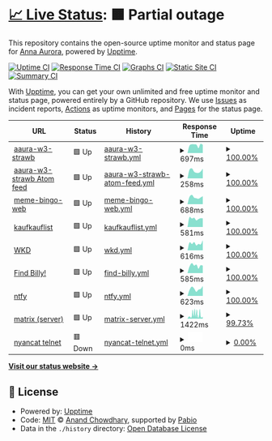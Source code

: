 # [📈 Live Status](https://status.annaaurora.eu): <!--live status--> **🟧 Partial outage**

This repository contains the open-source uptime monitor and status page for [Anna Aurora](https://annaaurora.eu/), powered by [Upptime](https://github.com/upptime/upptime).

[![Uptime CI](https://github.com/auroraanna/upptime/workflows/Uptime%20CI/badge.svg)](https://github.com/auroraanna/upptime/actions?query=workflow%3A%22Uptime+CI%22)
[![Response Time CI](https://github.com/auroraanna/upptime/workflows/Response%20Time%20CI/badge.svg)](https://github.com/auroraanna/upptime/actions?query=workflow%3A%22Response+Time+CI%22)
[![Graphs CI](https://github.com/auroraanna/upptime/workflows/Graphs%20CI/badge.svg)](https://github.com/auroraanna/upptime/actions?query=workflow%3A%22Graphs+CI%22)
[![Static Site CI](https://github.com/auroraanna/upptime/workflows/Static%20Site%20CI/badge.svg)](https://github.com/auroraanna/upptime/actions?query=workflow%3A%22Static+Site+CI%22)
[![Summary CI](https://github.com/auroraanna/upptime/workflows/Summary%20CI/badge.svg)](https://github.com/auroraanna/upptime/actions?query=workflow%3A%22Summary+CI%22)

With [Upptime](https://upptime.js.org), you can get your own unlimited and free uptime monitor and status page, powered entirely by a GitHub repository. We use [Issues](https://github.com/auroraanna/upptime/issues) as incident reports, [Actions](https://github.com/auroraanna/upptime/actions) as uptime monitors, and [Pages](https://status.annaaurora.eu) for the status page.

<!--start: status pages-->
<!-- This summary is generated by Upptime (https://github.com/upptime/upptime) -->
<!-- Do not edit this manually, your changes will be overwritten -->
<!-- prettier-ignore -->
| URL | Status | History | Response Time | Uptime |
| --- | ------ | ------- | ------------- | ------ |
| <img alt="" src="https://icons.duckduckgo.com/ip3/annaaurora.eu.ico" height="13"> [aaura-w3-strawb](https://annaaurora.eu) | 🟩 Up | [aaura-w3-strawb.yml](https://github.com/auroraanna/upptime/commits/HEAD/history/aaura-w3-strawb.yml) | <details><summary><img alt="Response time graph" src="./graphs/aaura-w3-strawb/response-time-week.png" height="20"> 697ms</summary><br><a href="https://status.annaaurora.eu/history/aaura-w3-strawb"><img alt="Response time 592" src="https://img.shields.io/endpoint?url=https%3A%2F%2Fraw.githubusercontent.com%2Fauroraanna%2Fupptime%2FHEAD%2Fapi%2Faaura-w3-strawb%2Fresponse-time.json"></a><br><a href="https://status.annaaurora.eu/history/aaura-w3-strawb"><img alt="24-hour response time 719" src="https://img.shields.io/endpoint?url=https%3A%2F%2Fraw.githubusercontent.com%2Fauroraanna%2Fupptime%2FHEAD%2Fapi%2Faaura-w3-strawb%2Fresponse-time-day.json"></a><br><a href="https://status.annaaurora.eu/history/aaura-w3-strawb"><img alt="7-day response time 697" src="https://img.shields.io/endpoint?url=https%3A%2F%2Fraw.githubusercontent.com%2Fauroraanna%2Fupptime%2FHEAD%2Fapi%2Faaura-w3-strawb%2Fresponse-time-week.json"></a><br><a href="https://status.annaaurora.eu/history/aaura-w3-strawb"><img alt="30-day response time 596" src="https://img.shields.io/endpoint?url=https%3A%2F%2Fraw.githubusercontent.com%2Fauroraanna%2Fupptime%2FHEAD%2Fapi%2Faaura-w3-strawb%2Fresponse-time-month.json"></a><br><a href="https://status.annaaurora.eu/history/aaura-w3-strawb"><img alt="1-year response time 603" src="https://img.shields.io/endpoint?url=https%3A%2F%2Fraw.githubusercontent.com%2Fauroraanna%2Fupptime%2FHEAD%2Fapi%2Faaura-w3-strawb%2Fresponse-time-year.json"></a></details> | <details><summary><a href="https://status.annaaurora.eu/history/aaura-w3-strawb">100.00%</a></summary><a href="https://status.annaaurora.eu/history/aaura-w3-strawb"><img alt="All-time uptime 99.51%" src="https://img.shields.io/endpoint?url=https%3A%2F%2Fraw.githubusercontent.com%2Fauroraanna%2Fupptime%2FHEAD%2Fapi%2Faaura-w3-strawb%2Fuptime.json"></a><br><a href="https://status.annaaurora.eu/history/aaura-w3-strawb"><img alt="24-hour uptime 100.00%" src="https://img.shields.io/endpoint?url=https%3A%2F%2Fraw.githubusercontent.com%2Fauroraanna%2Fupptime%2FHEAD%2Fapi%2Faaura-w3-strawb%2Fuptime-day.json"></a><br><a href="https://status.annaaurora.eu/history/aaura-w3-strawb"><img alt="7-day uptime 100.00%" src="https://img.shields.io/endpoint?url=https%3A%2F%2Fraw.githubusercontent.com%2Fauroraanna%2Fupptime%2FHEAD%2Fapi%2Faaura-w3-strawb%2Fuptime-week.json"></a><br><a href="https://status.annaaurora.eu/history/aaura-w3-strawb"><img alt="30-day uptime 100.00%" src="https://img.shields.io/endpoint?url=https%3A%2F%2Fraw.githubusercontent.com%2Fauroraanna%2Fupptime%2FHEAD%2Fapi%2Faaura-w3-strawb%2Fuptime-month.json"></a><br><a href="https://status.annaaurora.eu/history/aaura-w3-strawb"><img alt="1-year uptime 99.48%" src="https://img.shields.io/endpoint?url=https%3A%2F%2Fraw.githubusercontent.com%2Fauroraanna%2Fupptime%2FHEAD%2Fapi%2Faaura-w3-strawb%2Fuptime-year.json"></a></details>
| <img alt="" src="https://icons.duckduckgo.com/ip3/annaaurora.eu.ico" height="13"> [aaura-w3-strawb Atom feed](https://annaaurora.eu/atom.xml) | 🟩 Up | [aaura-w3-strawb-atom-feed.yml](https://github.com/auroraanna/upptime/commits/HEAD/history/aaura-w3-strawb-atom-feed.yml) | <details><summary><img alt="Response time graph" src="./graphs/aaura-w3-strawb-atom-feed/response-time-week.png" height="20"> 258ms</summary><br><a href="https://status.annaaurora.eu/history/aaura-w3-strawb-atom-feed"><img alt="Response time 249" src="https://img.shields.io/endpoint?url=https%3A%2F%2Fraw.githubusercontent.com%2Fauroraanna%2Fupptime%2FHEAD%2Fapi%2Faaura-w3-strawb-atom-feed%2Fresponse-time.json"></a><br><a href="https://status.annaaurora.eu/history/aaura-w3-strawb-atom-feed"><img alt="24-hour response time 330" src="https://img.shields.io/endpoint?url=https%3A%2F%2Fraw.githubusercontent.com%2Fauroraanna%2Fupptime%2FHEAD%2Fapi%2Faaura-w3-strawb-atom-feed%2Fresponse-time-day.json"></a><br><a href="https://status.annaaurora.eu/history/aaura-w3-strawb-atom-feed"><img alt="7-day response time 258" src="https://img.shields.io/endpoint?url=https%3A%2F%2Fraw.githubusercontent.com%2Fauroraanna%2Fupptime%2FHEAD%2Fapi%2Faaura-w3-strawb-atom-feed%2Fresponse-time-week.json"></a><br><a href="https://status.annaaurora.eu/history/aaura-w3-strawb-atom-feed"><img alt="30-day response time 249" src="https://img.shields.io/endpoint?url=https%3A%2F%2Fraw.githubusercontent.com%2Fauroraanna%2Fupptime%2FHEAD%2Fapi%2Faaura-w3-strawb-atom-feed%2Fresponse-time-month.json"></a><br><a href="https://status.annaaurora.eu/history/aaura-w3-strawb-atom-feed"><img alt="1-year response time 249" src="https://img.shields.io/endpoint?url=https%3A%2F%2Fraw.githubusercontent.com%2Fauroraanna%2Fupptime%2FHEAD%2Fapi%2Faaura-w3-strawb-atom-feed%2Fresponse-time-year.json"></a></details> | <details><summary><a href="https://status.annaaurora.eu/history/aaura-w3-strawb-atom-feed">100.00%</a></summary><a href="https://status.annaaurora.eu/history/aaura-w3-strawb-atom-feed"><img alt="All-time uptime 100.00%" src="https://img.shields.io/endpoint?url=https%3A%2F%2Fraw.githubusercontent.com%2Fauroraanna%2Fupptime%2FHEAD%2Fapi%2Faaura-w3-strawb-atom-feed%2Fuptime.json"></a><br><a href="https://status.annaaurora.eu/history/aaura-w3-strawb-atom-feed"><img alt="24-hour uptime 100.00%" src="https://img.shields.io/endpoint?url=https%3A%2F%2Fraw.githubusercontent.com%2Fauroraanna%2Fupptime%2FHEAD%2Fapi%2Faaura-w3-strawb-atom-feed%2Fuptime-day.json"></a><br><a href="https://status.annaaurora.eu/history/aaura-w3-strawb-atom-feed"><img alt="7-day uptime 100.00%" src="https://img.shields.io/endpoint?url=https%3A%2F%2Fraw.githubusercontent.com%2Fauroraanna%2Fupptime%2FHEAD%2Fapi%2Faaura-w3-strawb-atom-feed%2Fuptime-week.json"></a><br><a href="https://status.annaaurora.eu/history/aaura-w3-strawb-atom-feed"><img alt="30-day uptime 100.00%" src="https://img.shields.io/endpoint?url=https%3A%2F%2Fraw.githubusercontent.com%2Fauroraanna%2Fupptime%2FHEAD%2Fapi%2Faaura-w3-strawb-atom-feed%2Fuptime-month.json"></a><br><a href="https://status.annaaurora.eu/history/aaura-w3-strawb-atom-feed"><img alt="1-year uptime 100.00%" src="https://img.shields.io/endpoint?url=https%3A%2F%2Fraw.githubusercontent.com%2Fauroraanna%2Fupptime%2FHEAD%2Fapi%2Faaura-w3-strawb-atom-feed%2Fuptime-year.json"></a></details>
| <img alt="" src="https://icons.duckduckgo.com/ip3/bingo.annaaurora.eu.ico" height="13"> [meme-bingo-web](https://bingo.annaaurora.eu) | 🟩 Up | [meme-bingo-web.yml](https://github.com/auroraanna/upptime/commits/HEAD/history/meme-bingo-web.yml) | <details><summary><img alt="Response time graph" src="./graphs/meme-bingo-web/response-time-week.png" height="20"> 688ms</summary><br><a href="https://status.annaaurora.eu/history/meme-bingo-web"><img alt="Response time 596" src="https://img.shields.io/endpoint?url=https%3A%2F%2Fraw.githubusercontent.com%2Fauroraanna%2Fupptime%2FHEAD%2Fapi%2Fmeme-bingo-web%2Fresponse-time.json"></a><br><a href="https://status.annaaurora.eu/history/meme-bingo-web"><img alt="24-hour response time 780" src="https://img.shields.io/endpoint?url=https%3A%2F%2Fraw.githubusercontent.com%2Fauroraanna%2Fupptime%2FHEAD%2Fapi%2Fmeme-bingo-web%2Fresponse-time-day.json"></a><br><a href="https://status.annaaurora.eu/history/meme-bingo-web"><img alt="7-day response time 688" src="https://img.shields.io/endpoint?url=https%3A%2F%2Fraw.githubusercontent.com%2Fauroraanna%2Fupptime%2FHEAD%2Fapi%2Fmeme-bingo-web%2Fresponse-time-week.json"></a><br><a href="https://status.annaaurora.eu/history/meme-bingo-web"><img alt="30-day response time 601" src="https://img.shields.io/endpoint?url=https%3A%2F%2Fraw.githubusercontent.com%2Fauroraanna%2Fupptime%2FHEAD%2Fapi%2Fmeme-bingo-web%2Fresponse-time-month.json"></a><br><a href="https://status.annaaurora.eu/history/meme-bingo-web"><img alt="1-year response time 618" src="https://img.shields.io/endpoint?url=https%3A%2F%2Fraw.githubusercontent.com%2Fauroraanna%2Fupptime%2FHEAD%2Fapi%2Fmeme-bingo-web%2Fresponse-time-year.json"></a></details> | <details><summary><a href="https://status.annaaurora.eu/history/meme-bingo-web">100.00%</a></summary><a href="https://status.annaaurora.eu/history/meme-bingo-web"><img alt="All-time uptime 99.52%" src="https://img.shields.io/endpoint?url=https%3A%2F%2Fraw.githubusercontent.com%2Fauroraanna%2Fupptime%2FHEAD%2Fapi%2Fmeme-bingo-web%2Fuptime.json"></a><br><a href="https://status.annaaurora.eu/history/meme-bingo-web"><img alt="24-hour uptime 100.00%" src="https://img.shields.io/endpoint?url=https%3A%2F%2Fraw.githubusercontent.com%2Fauroraanna%2Fupptime%2FHEAD%2Fapi%2Fmeme-bingo-web%2Fuptime-day.json"></a><br><a href="https://status.annaaurora.eu/history/meme-bingo-web"><img alt="7-day uptime 100.00%" src="https://img.shields.io/endpoint?url=https%3A%2F%2Fraw.githubusercontent.com%2Fauroraanna%2Fupptime%2FHEAD%2Fapi%2Fmeme-bingo-web%2Fuptime-week.json"></a><br><a href="https://status.annaaurora.eu/history/meme-bingo-web"><img alt="30-day uptime 100.00%" src="https://img.shields.io/endpoint?url=https%3A%2F%2Fraw.githubusercontent.com%2Fauroraanna%2Fupptime%2FHEAD%2Fapi%2Fmeme-bingo-web%2Fuptime-month.json"></a><br><a href="https://status.annaaurora.eu/history/meme-bingo-web"><img alt="1-year uptime 99.48%" src="https://img.shields.io/endpoint?url=https%3A%2F%2Fraw.githubusercontent.com%2Fauroraanna%2Fupptime%2FHEAD%2Fapi%2Fmeme-bingo-web%2Fuptime-year.json"></a></details>
| <img alt="" src="https://icons.duckduckgo.com/ip3/kaufkauflist.annaaurora.eu.ico" height="13"> [kaufkauflist](https://kaufkauflist.annaaurora.eu) | 🟩 Up | [kaufkauflist.yml](https://github.com/auroraanna/upptime/commits/HEAD/history/kaufkauflist.yml) | <details><summary><img alt="Response time graph" src="./graphs/kaufkauflist/response-time-week.png" height="20"> 581ms</summary><br><a href="https://status.annaaurora.eu/history/kaufkauflist"><img alt="Response time 557" src="https://img.shields.io/endpoint?url=https%3A%2F%2Fraw.githubusercontent.com%2Fauroraanna%2Fupptime%2FHEAD%2Fapi%2Fkaufkauflist%2Fresponse-time.json"></a><br><a href="https://status.annaaurora.eu/history/kaufkauflist"><img alt="24-hour response time 589" src="https://img.shields.io/endpoint?url=https%3A%2F%2Fraw.githubusercontent.com%2Fauroraanna%2Fupptime%2FHEAD%2Fapi%2Fkaufkauflist%2Fresponse-time-day.json"></a><br><a href="https://status.annaaurora.eu/history/kaufkauflist"><img alt="7-day response time 581" src="https://img.shields.io/endpoint?url=https%3A%2F%2Fraw.githubusercontent.com%2Fauroraanna%2Fupptime%2FHEAD%2Fapi%2Fkaufkauflist%2Fresponse-time-week.json"></a><br><a href="https://status.annaaurora.eu/history/kaufkauflist"><img alt="30-day response time 545" src="https://img.shields.io/endpoint?url=https%3A%2F%2Fraw.githubusercontent.com%2Fauroraanna%2Fupptime%2FHEAD%2Fapi%2Fkaufkauflist%2Fresponse-time-month.json"></a><br><a href="https://status.annaaurora.eu/history/kaufkauflist"><img alt="1-year response time 573" src="https://img.shields.io/endpoint?url=https%3A%2F%2Fraw.githubusercontent.com%2Fauroraanna%2Fupptime%2FHEAD%2Fapi%2Fkaufkauflist%2Fresponse-time-year.json"></a></details> | <details><summary><a href="https://status.annaaurora.eu/history/kaufkauflist">100.00%</a></summary><a href="https://status.annaaurora.eu/history/kaufkauflist"><img alt="All-time uptime 99.54%" src="https://img.shields.io/endpoint?url=https%3A%2F%2Fraw.githubusercontent.com%2Fauroraanna%2Fupptime%2FHEAD%2Fapi%2Fkaufkauflist%2Fuptime.json"></a><br><a href="https://status.annaaurora.eu/history/kaufkauflist"><img alt="24-hour uptime 100.00%" src="https://img.shields.io/endpoint?url=https%3A%2F%2Fraw.githubusercontent.com%2Fauroraanna%2Fupptime%2FHEAD%2Fapi%2Fkaufkauflist%2Fuptime-day.json"></a><br><a href="https://status.annaaurora.eu/history/kaufkauflist"><img alt="7-day uptime 100.00%" src="https://img.shields.io/endpoint?url=https%3A%2F%2Fraw.githubusercontent.com%2Fauroraanna%2Fupptime%2FHEAD%2Fapi%2Fkaufkauflist%2Fuptime-week.json"></a><br><a href="https://status.annaaurora.eu/history/kaufkauflist"><img alt="30-day uptime 100.00%" src="https://img.shields.io/endpoint?url=https%3A%2F%2Fraw.githubusercontent.com%2Fauroraanna%2Fupptime%2FHEAD%2Fapi%2Fkaufkauflist%2Fuptime-month.json"></a><br><a href="https://status.annaaurora.eu/history/kaufkauflist"><img alt="1-year uptime 99.50%" src="https://img.shields.io/endpoint?url=https%3A%2F%2Fraw.githubusercontent.com%2Fauroraanna%2Fupptime%2FHEAD%2Fapi%2Fkaufkauflist%2Fuptime-year.json"></a></details>
| <img alt="" src="https://icons.duckduckgo.com/ip3/openpgpkey.annaaurora.eu.ico" height="13"> [WKD](https://openpgpkey.annaaurora.eu/.well-known/openpgpkey/annaaurora.eu/hu/fxy63pyohfbm34b533z1nk4bhfhbkpsh) | 🟩 Up | [wkd.yml](https://github.com/auroraanna/upptime/commits/HEAD/history/wkd.yml) | <details><summary><img alt="Response time graph" src="./graphs/wkd/response-time-week.png" height="20"> 616ms</summary><br><a href="https://status.annaaurora.eu/history/wkd"><img alt="Response time 546" src="https://img.shields.io/endpoint?url=https%3A%2F%2Fraw.githubusercontent.com%2Fauroraanna%2Fupptime%2FHEAD%2Fapi%2Fwkd%2Fresponse-time.json"></a><br><a href="https://status.annaaurora.eu/history/wkd"><img alt="24-hour response time 874" src="https://img.shields.io/endpoint?url=https%3A%2F%2Fraw.githubusercontent.com%2Fauroraanna%2Fupptime%2FHEAD%2Fapi%2Fwkd%2Fresponse-time-day.json"></a><br><a href="https://status.annaaurora.eu/history/wkd"><img alt="7-day response time 616" src="https://img.shields.io/endpoint?url=https%3A%2F%2Fraw.githubusercontent.com%2Fauroraanna%2Fupptime%2FHEAD%2Fapi%2Fwkd%2Fresponse-time-week.json"></a><br><a href="https://status.annaaurora.eu/history/wkd"><img alt="30-day response time 541" src="https://img.shields.io/endpoint?url=https%3A%2F%2Fraw.githubusercontent.com%2Fauroraanna%2Fupptime%2FHEAD%2Fapi%2Fwkd%2Fresponse-time-month.json"></a><br><a href="https://status.annaaurora.eu/history/wkd"><img alt="1-year response time 560" src="https://img.shields.io/endpoint?url=https%3A%2F%2Fraw.githubusercontent.com%2Fauroraanna%2Fupptime%2FHEAD%2Fapi%2Fwkd%2Fresponse-time-year.json"></a></details> | <details><summary><a href="https://status.annaaurora.eu/history/wkd">100.00%</a></summary><a href="https://status.annaaurora.eu/history/wkd"><img alt="All-time uptime 99.54%" src="https://img.shields.io/endpoint?url=https%3A%2F%2Fraw.githubusercontent.com%2Fauroraanna%2Fupptime%2FHEAD%2Fapi%2Fwkd%2Fuptime.json"></a><br><a href="https://status.annaaurora.eu/history/wkd"><img alt="24-hour uptime 100.00%" src="https://img.shields.io/endpoint?url=https%3A%2F%2Fraw.githubusercontent.com%2Fauroraanna%2Fupptime%2FHEAD%2Fapi%2Fwkd%2Fuptime-day.json"></a><br><a href="https://status.annaaurora.eu/history/wkd"><img alt="7-day uptime 100.00%" src="https://img.shields.io/endpoint?url=https%3A%2F%2Fraw.githubusercontent.com%2Fauroraanna%2Fupptime%2FHEAD%2Fapi%2Fwkd%2Fuptime-week.json"></a><br><a href="https://status.annaaurora.eu/history/wkd"><img alt="30-day uptime 100.00%" src="https://img.shields.io/endpoint?url=https%3A%2F%2Fraw.githubusercontent.com%2Fauroraanna%2Fupptime%2FHEAD%2Fapi%2Fwkd%2Fuptime-month.json"></a><br><a href="https://status.annaaurora.eu/history/wkd"><img alt="1-year uptime 99.50%" src="https://img.shields.io/endpoint?url=https%3A%2F%2Fraw.githubusercontent.com%2Fauroraanna%2Fupptime%2FHEAD%2Fapi%2Fwkd%2Fuptime-year.json"></a></details>
| <img alt="" src="https://icons.duckduckgo.com/ip3/find-billy.annaaurora.eu.ico" height="13"> [Find Billy!](https://find-billy.annaaurora.eu) | 🟩 Up | [find-billy.yml](https://github.com/auroraanna/upptime/commits/HEAD/history/find-billy.yml) | <details><summary><img alt="Response time graph" src="./graphs/find-billy/response-time-week.png" height="20"> 585ms</summary><br><a href="https://status.annaaurora.eu/history/find-billy"><img alt="Response time 527" src="https://img.shields.io/endpoint?url=https%3A%2F%2Fraw.githubusercontent.com%2Fauroraanna%2Fupptime%2FHEAD%2Fapi%2Ffind-billy%2Fresponse-time.json"></a><br><a href="https://status.annaaurora.eu/history/find-billy"><img alt="24-hour response time 587" src="https://img.shields.io/endpoint?url=https%3A%2F%2Fraw.githubusercontent.com%2Fauroraanna%2Fupptime%2FHEAD%2Fapi%2Ffind-billy%2Fresponse-time-day.json"></a><br><a href="https://status.annaaurora.eu/history/find-billy"><img alt="7-day response time 585" src="https://img.shields.io/endpoint?url=https%3A%2F%2Fraw.githubusercontent.com%2Fauroraanna%2Fupptime%2FHEAD%2Fapi%2Ffind-billy%2Fresponse-time-week.json"></a><br><a href="https://status.annaaurora.eu/history/find-billy"><img alt="30-day response time 544" src="https://img.shields.io/endpoint?url=https%3A%2F%2Fraw.githubusercontent.com%2Fauroraanna%2Fupptime%2FHEAD%2Fapi%2Ffind-billy%2Fresponse-time-month.json"></a><br><a href="https://status.annaaurora.eu/history/find-billy"><img alt="1-year response time 539" src="https://img.shields.io/endpoint?url=https%3A%2F%2Fraw.githubusercontent.com%2Fauroraanna%2Fupptime%2FHEAD%2Fapi%2Ffind-billy%2Fresponse-time-year.json"></a></details> | <details><summary><a href="https://status.annaaurora.eu/history/find-billy">100.00%</a></summary><a href="https://status.annaaurora.eu/history/find-billy"><img alt="All-time uptime 99.54%" src="https://img.shields.io/endpoint?url=https%3A%2F%2Fraw.githubusercontent.com%2Fauroraanna%2Fupptime%2FHEAD%2Fapi%2Ffind-billy%2Fuptime.json"></a><br><a href="https://status.annaaurora.eu/history/find-billy"><img alt="24-hour uptime 100.00%" src="https://img.shields.io/endpoint?url=https%3A%2F%2Fraw.githubusercontent.com%2Fauroraanna%2Fupptime%2FHEAD%2Fapi%2Ffind-billy%2Fuptime-day.json"></a><br><a href="https://status.annaaurora.eu/history/find-billy"><img alt="7-day uptime 100.00%" src="https://img.shields.io/endpoint?url=https%3A%2F%2Fraw.githubusercontent.com%2Fauroraanna%2Fupptime%2FHEAD%2Fapi%2Ffind-billy%2Fuptime-week.json"></a><br><a href="https://status.annaaurora.eu/history/find-billy"><img alt="30-day uptime 100.00%" src="https://img.shields.io/endpoint?url=https%3A%2F%2Fraw.githubusercontent.com%2Fauroraanna%2Fupptime%2FHEAD%2Fapi%2Ffind-billy%2Fuptime-month.json"></a><br><a href="https://status.annaaurora.eu/history/find-billy"><img alt="1-year uptime 99.50%" src="https://img.shields.io/endpoint?url=https%3A%2F%2Fraw.githubusercontent.com%2Fauroraanna%2Fupptime%2FHEAD%2Fapi%2Ffind-billy%2Fuptime-year.json"></a></details>
| <img alt="" src="https://icons.duckduckgo.com/ip3/ntfy.annaaurora.eu.ico" height="13"> [ntfy](https://ntfy.annaaurora.eu) | 🟩 Up | [ntfy.yml](https://github.com/auroraanna/upptime/commits/HEAD/history/ntfy.yml) | <details><summary><img alt="Response time graph" src="./graphs/ntfy/response-time-week.png" height="20"> 623ms</summary><br><a href="https://status.annaaurora.eu/history/ntfy"><img alt="Response time 555" src="https://img.shields.io/endpoint?url=https%3A%2F%2Fraw.githubusercontent.com%2Fauroraanna%2Fupptime%2FHEAD%2Fapi%2Fntfy%2Fresponse-time.json"></a><br><a href="https://status.annaaurora.eu/history/ntfy"><img alt="24-hour response time 864" src="https://img.shields.io/endpoint?url=https%3A%2F%2Fraw.githubusercontent.com%2Fauroraanna%2Fupptime%2FHEAD%2Fapi%2Fntfy%2Fresponse-time-day.json"></a><br><a href="https://status.annaaurora.eu/history/ntfy"><img alt="7-day response time 623" src="https://img.shields.io/endpoint?url=https%3A%2F%2Fraw.githubusercontent.com%2Fauroraanna%2Fupptime%2FHEAD%2Fapi%2Fntfy%2Fresponse-time-week.json"></a><br><a href="https://status.annaaurora.eu/history/ntfy"><img alt="30-day response time 539" src="https://img.shields.io/endpoint?url=https%3A%2F%2Fraw.githubusercontent.com%2Fauroraanna%2Fupptime%2FHEAD%2Fapi%2Fntfy%2Fresponse-time-month.json"></a><br><a href="https://status.annaaurora.eu/history/ntfy"><img alt="1-year response time 555" src="https://img.shields.io/endpoint?url=https%3A%2F%2Fraw.githubusercontent.com%2Fauroraanna%2Fupptime%2FHEAD%2Fapi%2Fntfy%2Fresponse-time-year.json"></a></details> | <details><summary><a href="https://status.annaaurora.eu/history/ntfy">100.00%</a></summary><a href="https://status.annaaurora.eu/history/ntfy"><img alt="All-time uptime 99.72%" src="https://img.shields.io/endpoint?url=https%3A%2F%2Fraw.githubusercontent.com%2Fauroraanna%2Fupptime%2FHEAD%2Fapi%2Fntfy%2Fuptime.json"></a><br><a href="https://status.annaaurora.eu/history/ntfy"><img alt="24-hour uptime 100.00%" src="https://img.shields.io/endpoint?url=https%3A%2F%2Fraw.githubusercontent.com%2Fauroraanna%2Fupptime%2FHEAD%2Fapi%2Fntfy%2Fuptime-day.json"></a><br><a href="https://status.annaaurora.eu/history/ntfy"><img alt="7-day uptime 100.00%" src="https://img.shields.io/endpoint?url=https%3A%2F%2Fraw.githubusercontent.com%2Fauroraanna%2Fupptime%2FHEAD%2Fapi%2Fntfy%2Fuptime-week.json"></a><br><a href="https://status.annaaurora.eu/history/ntfy"><img alt="30-day uptime 100.00%" src="https://img.shields.io/endpoint?url=https%3A%2F%2Fraw.githubusercontent.com%2Fauroraanna%2Fupptime%2FHEAD%2Fapi%2Fntfy%2Fuptime-month.json"></a><br><a href="https://status.annaaurora.eu/history/ntfy"><img alt="1-year uptime 99.72%" src="https://img.shields.io/endpoint?url=https%3A%2F%2Fraw.githubusercontent.com%2Fauroraanna%2Fupptime%2FHEAD%2Fapi%2Fntfy%2Fuptime-year.json"></a></details>
| <img alt="" src="https://icons.duckduckgo.com/ip3/matrix.annaaurora.eu.ico" height="13"> [matrix (server)](https://matrix.annaaurora.eu:443/_conduwuit/server_version) | 🟩 Up | [matrix-server.yml](https://github.com/auroraanna/upptime/commits/HEAD/history/matrix-server.yml) | <details><summary><img alt="Response time graph" src="./graphs/matrix-server/response-time-week.png" height="20"> 1422ms</summary><br><a href="https://status.annaaurora.eu/history/matrix-server"><img alt="Response time 835" src="https://img.shields.io/endpoint?url=https%3A%2F%2Fraw.githubusercontent.com%2Fauroraanna%2Fupptime%2FHEAD%2Fapi%2Fmatrix-server%2Fresponse-time.json"></a><br><a href="https://status.annaaurora.eu/history/matrix-server"><img alt="24-hour response time 771" src="https://img.shields.io/endpoint?url=https%3A%2F%2Fraw.githubusercontent.com%2Fauroraanna%2Fupptime%2FHEAD%2Fapi%2Fmatrix-server%2Fresponse-time-day.json"></a><br><a href="https://status.annaaurora.eu/history/matrix-server"><img alt="7-day response time 1422" src="https://img.shields.io/endpoint?url=https%3A%2F%2Fraw.githubusercontent.com%2Fauroraanna%2Fupptime%2FHEAD%2Fapi%2Fmatrix-server%2Fresponse-time-week.json"></a><br><a href="https://status.annaaurora.eu/history/matrix-server"><img alt="30-day response time 855" src="https://img.shields.io/endpoint?url=https%3A%2F%2Fraw.githubusercontent.com%2Fauroraanna%2Fupptime%2FHEAD%2Fapi%2Fmatrix-server%2Fresponse-time-month.json"></a><br><a href="https://status.annaaurora.eu/history/matrix-server"><img alt="1-year response time 835" src="https://img.shields.io/endpoint?url=https%3A%2F%2Fraw.githubusercontent.com%2Fauroraanna%2Fupptime%2FHEAD%2Fapi%2Fmatrix-server%2Fresponse-time-year.json"></a></details> | <details><summary><a href="https://status.annaaurora.eu/history/matrix-server">99.73%</a></summary><a href="https://status.annaaurora.eu/history/matrix-server"><img alt="All-time uptime 98.91%" src="https://img.shields.io/endpoint?url=https%3A%2F%2Fraw.githubusercontent.com%2Fauroraanna%2Fupptime%2FHEAD%2Fapi%2Fmatrix-server%2Fuptime.json"></a><br><a href="https://status.annaaurora.eu/history/matrix-server"><img alt="24-hour uptime 100.00%" src="https://img.shields.io/endpoint?url=https%3A%2F%2Fraw.githubusercontent.com%2Fauroraanna%2Fupptime%2FHEAD%2Fapi%2Fmatrix-server%2Fuptime-day.json"></a><br><a href="https://status.annaaurora.eu/history/matrix-server"><img alt="7-day uptime 99.73%" src="https://img.shields.io/endpoint?url=https%3A%2F%2Fraw.githubusercontent.com%2Fauroraanna%2Fupptime%2FHEAD%2Fapi%2Fmatrix-server%2Fuptime-week.json"></a><br><a href="https://status.annaaurora.eu/history/matrix-server"><img alt="30-day uptime 99.94%" src="https://img.shields.io/endpoint?url=https%3A%2F%2Fraw.githubusercontent.com%2Fauroraanna%2Fupptime%2FHEAD%2Fapi%2Fmatrix-server%2Fuptime-month.json"></a><br><a href="https://status.annaaurora.eu/history/matrix-server"><img alt="1-year uptime 98.91%" src="https://img.shields.io/endpoint?url=https%3A%2F%2Fraw.githubusercontent.com%2Fauroraanna%2Fupptime%2FHEAD%2Fapi%2Fmatrix-server%2Fuptime-year.json"></a></details>
| <img alt="" src="https://icons.duckduckgo.com/ip3/null.ico" height="13"> [nyancat telnet](annaaurora.eu) | 🟥 Down | [nyancat-telnet.yml](https://github.com/auroraanna/upptime/commits/HEAD/history/nyancat-telnet.yml) | <details><summary><img alt="Response time graph" src="./graphs/nyancat-telnet/response-time-week.png" height="20"> 0ms</summary><br><a href="https://status.annaaurora.eu/history/nyancat-telnet"><img alt="Response time 0" src="https://img.shields.io/endpoint?url=https%3A%2F%2Fraw.githubusercontent.com%2Fauroraanna%2Fupptime%2FHEAD%2Fapi%2Fnyancat-telnet%2Fresponse-time.json"></a><br><a href="https://status.annaaurora.eu/history/nyancat-telnet"><img alt="24-hour response time 0" src="https://img.shields.io/endpoint?url=https%3A%2F%2Fraw.githubusercontent.com%2Fauroraanna%2Fupptime%2FHEAD%2Fapi%2Fnyancat-telnet%2Fresponse-time-day.json"></a><br><a href="https://status.annaaurora.eu/history/nyancat-telnet"><img alt="7-day response time 0" src="https://img.shields.io/endpoint?url=https%3A%2F%2Fraw.githubusercontent.com%2Fauroraanna%2Fupptime%2FHEAD%2Fapi%2Fnyancat-telnet%2Fresponse-time-week.json"></a><br><a href="https://status.annaaurora.eu/history/nyancat-telnet"><img alt="30-day response time 0" src="https://img.shields.io/endpoint?url=https%3A%2F%2Fraw.githubusercontent.com%2Fauroraanna%2Fupptime%2FHEAD%2Fapi%2Fnyancat-telnet%2Fresponse-time-month.json"></a><br><a href="https://status.annaaurora.eu/history/nyancat-telnet"><img alt="1-year response time 0" src="https://img.shields.io/endpoint?url=https%3A%2F%2Fraw.githubusercontent.com%2Fauroraanna%2Fupptime%2FHEAD%2Fapi%2Fnyancat-telnet%2Fresponse-time-year.json"></a></details> | <details><summary><a href="https://status.annaaurora.eu/history/nyancat-telnet">0.00%</a></summary><a href="https://status.annaaurora.eu/history/nyancat-telnet"><img alt="All-time uptime 0.00%" src="https://img.shields.io/endpoint?url=https%3A%2F%2Fraw.githubusercontent.com%2Fauroraanna%2Fupptime%2FHEAD%2Fapi%2Fnyancat-telnet%2Fuptime.json"></a><br><a href="https://status.annaaurora.eu/history/nyancat-telnet"><img alt="24-hour uptime 0.00%" src="https://img.shields.io/endpoint?url=https%3A%2F%2Fraw.githubusercontent.com%2Fauroraanna%2Fupptime%2FHEAD%2Fapi%2Fnyancat-telnet%2Fuptime-day.json"></a><br><a href="https://status.annaaurora.eu/history/nyancat-telnet"><img alt="7-day uptime 0.00%" src="https://img.shields.io/endpoint?url=https%3A%2F%2Fraw.githubusercontent.com%2Fauroraanna%2Fupptime%2FHEAD%2Fapi%2Fnyancat-telnet%2Fuptime-week.json"></a><br><a href="https://status.annaaurora.eu/history/nyancat-telnet"><img alt="30-day uptime 0.00%" src="https://img.shields.io/endpoint?url=https%3A%2F%2Fraw.githubusercontent.com%2Fauroraanna%2Fupptime%2FHEAD%2Fapi%2Fnyancat-telnet%2Fuptime-month.json"></a><br><a href="https://status.annaaurora.eu/history/nyancat-telnet"><img alt="1-year uptime 0.00%" src="https://img.shields.io/endpoint?url=https%3A%2F%2Fraw.githubusercontent.com%2Fauroraanna%2Fupptime%2FHEAD%2Fapi%2Fnyancat-telnet%2Fuptime-year.json"></a></details>

<!--end: status pages-->

[**Visit our status website →**](https://status.annaaurora.eu)

## 📄 License

- Powered by: [Upptime](https://github.com/upptime/upptime)
- Code: [MIT](./LICENSE) © [Anand Chowdhary](https://anandchowdhary.com), supported by [Pabio](https://pabio.com)
- Data in the `./history` directory: [Open Database License](https://opendatacommons.org/licenses/odbl/1-0/)
